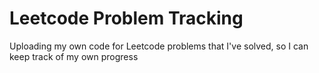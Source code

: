 # Leetcode Problem Tracking

Uploading my own code for Leetcode problems that I've solved, so I can keep track of my own progress
